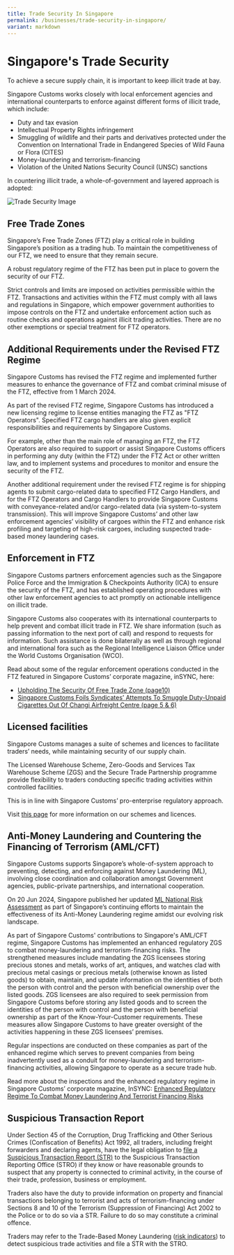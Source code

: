 ```yaml
---
title: Trade Security In Singapore
permalink: /businesses/trade-security-in-singapore/
variant: markdown
---
```

# Singapore's Trade Security

To achieve a secure supply chain, it is important to keep illicit trade at bay.

Singapore Customs works closely with local enforcement agencies and international counterparts to enforce against different forms of illicit trade, which include:

- Duty and tax evasion
- Intellectual Property Rights infringement
- Smuggling of wildlife and their parts and derivatives protected under the Convention on International Trade in Endangered Species of Wild Fauna or Flora (CITES)
- Money-laundering and terrorism-financing
- Violation of the United Nations Security Council (UNSC) sanctions

In countering illicit trade, a whole-of-government and layered approach is adopted:

![Trade Security Image](/images/trade-security-image.png)

## Free Trade Zones

Singapore’s Free Trade Zones (FTZ) play a critical role in building Singapore’s position as a trading hub. To maintain the competitiveness of our FTZ, we need to ensure that they remain secure.

A robust regulatory regime of the FTZ has been put in place to govern the security of our FTZ.

Strict controls and limits are imposed on activities permissible within the FTZ. Transactions and activities within the FTZ must comply with all laws and regulations in Singapore, which empower government authorities to impose controls on the FTZ and undertake enforcement action such as routine checks and operations against illicit trading activities. There are no other exemptions or special treatment for FTZ operators.

## Additional Requirements under the Revised FTZ Regime

Singapore Customs has revised the FTZ regime and implemented further measures to enhance the governance of FTZ and combat criminal misuse of the FTZ, effective from 1 March 2024.

As part of the revised FTZ regime, Singapore Customs has introduced a new licensing regime to license entities managing the FTZ as "FTZ Operators". Specified FTZ cargo handlers are also given explicit responsibilities and requirements by Singapore Customs.

For example, other than the main role of managing an FTZ, the FTZ Operators are also required to support or assist Singapore Customs officers in performing any duty (within the FTZ) under the FTZ Act or other written law, and to implement systems and procedures to monitor and ensure the security of the FTZ.

Another additional requirement under the revised FTZ regime is for shipping agents to submit cargo-related data to specified FTZ Cargo Handlers, and for the FTZ Operators and Cargo Handlers to provide Singapore Customs with conveyance-related and/or cargo-related data (via system-to-system transmission). This will improve Singapore Customs’ and other law enforcement agencies’ visibility of cargoes within the FTZ and enhance risk profiling and targeting of high-risk cargoes, including suspected trade-based money laundering cases.

## Enforcement in FTZ

Singapore Customs partners enforcement agencies such as the Singapore Police Force and the Immigration &amp; Checkpoints Authority (ICA) to ensure the security of the FTZ, and has established operating procedures with other law enforcement agencies to act promptly on actionable intelligence on illicit trade. 

Singapore Customs also cooperates with its international counterparts to help prevent and combat illicit trade in FTZ. We share information (such as passing information to the next port of call) and respond to requests for information. Such assistance is done bilaterally as well as through regional and international fora such as the Regional Intelligence Liaison Office under the World Customs Organisation (WCO).

Read about some of the regular enforcement operations conducted in the FTZ featured in Singapore Customs’ corporate magazine, inSYNC, here:

 - [Upholding The Security Of Free Trade Zone (page10)](/news-and-media/publications/2017-10-01-Issue47.pdf)
 - [Singapore Customs Foils Syndicates’ Attempts To Smuggle Duty-Unpaid Cigarettes Out Of Changi Airfreight Centre (page 5 &amp; 6)](/news-and-media/publications/2018-01-01-Issue48.pdf)
 
## Licensed facilities

Singapore Customs manages a suite of schemes and licences to facilitate traders’ needs, while maintaining security of our supply chain.

The Licensed Warehouse Scheme, Zero-Goods and Services Tax Warehouse Scheme (ZGS) and the Secure Trade Partnership programme provide flexibility to traders conducting specific trading activities within controlled facilities.

This is in line with Singapore Customs’ pro-enterprise regulatory approach.

Visit [this page](/businesses/customs-schemes-licences-framework/overview) for more information on our schemes and licences.

## Anti-Money Laundering and Countering the Financing of Terrorism (AML/CFT)

Singapore Customs supports Singapore’s whole-of-system approach to preventing, detecting, and enforcing against Money Laundering (ML), involving close coordination and collaboration amongst Government agencies, public-private partnerships, and international cooperation.

On 20 Jun 2024, Singapore published her updated [ML National Risk Assessment](https://www.mas.gov.sg/publications/monographs-or-information-paper/2024/money-laundering-national-risk-assessment "https://www.mas.gov.sg/publications/monographs-or-information-paper/2024/money-laundering-national-risk-assessment") as part of Singapore’s continuing efforts to maintain the effectiveness of its Anti-Money Laundering regime amidst our evolving risk landscape.

As part of Singapore Customs' contributions to Singapore's AML/CFT regime, Singapore Customs has implemented an enhanced regulatory ZGS to combat money-laundering and terrorism-financing risks. The strengthened measures include mandating the ZGS licensees storing precious stones and metals, works of art, antiques, and watches clad with precious metal casings or precious metals (otherwise known as listed goods) to obtain, maintain, and update information on the identities of both the person with control and the person with beneficial ownership over the listed goods. ZGS licensees are also required to seek permission from Singapore Customs before storing any listed goods and to screen the identities of the person with control and the person with beneficial ownership as part of the Know-Your-Customer requirements. These measures allow Singapore Customs to have greater oversight of the activities happening in these ZGS licensees’ premises.

Regular inspections are conducted on these companies as part of the enhanced regime which serves to prevent companies from being inadvertently used as a conduit for money-laundering and terrorism-financing activities, allowing Singapore to operate as a secure trade hub.

Read more about the inspections and the enhanced regulatory regime in Singapore Customs’ corporate magazine, InSYNC: [Enhanced Regulatory Regime To Combat Money Laundering And Terrorist Financing Risks](/news-and-media/publications/2018-04-01-Issue49.pdf)

## Suspicious Transaction Report

Under Section 45 of the Corruption, Drug Trafficking and Other Serious Crimes (Confiscation of Benefits) Act 1992, all traders, including freight forwarders and declaring agents, have the legal obligation to [file a Suspicious Transaction Report (STR)](http://www.police.gov.sg/sonar) to the Suspicious Transaction Reporting Office (STRO) if they know or have reasonable grounds to suspect that any property is connected to criminal activity, in the course of their trade, profession, business or employment.

Traders also have the duty to provide information on property and financial transactions belonging to terrorist and acts of terrorism-financing under Sections 8 and 10 of the Terrorism (Suppression of Financing) Act 2002 to the Police or to do so via a STR. Failure to do so may constitute a criminal offence.

Traders may refer to the Trade-Based Money Laundering (<a href="/files/Updated_TBML_risk_indicators.pdf" rel="noopener noreferrer nofollow" target="_blank">risk indicators</a>) to detect suspicious trade activities  and file a STR with the STRO.
